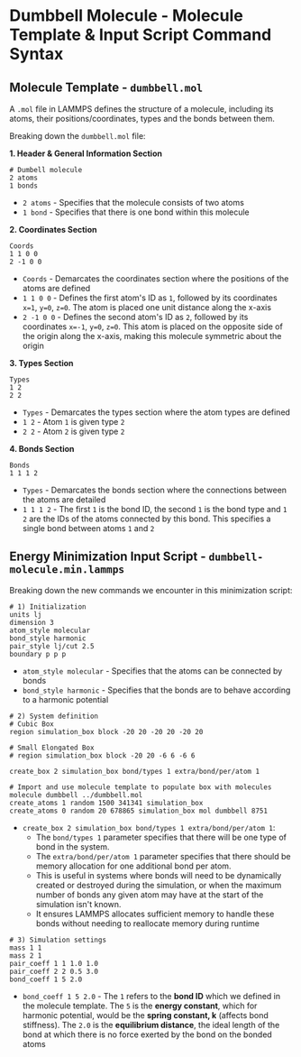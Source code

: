 # Dumbbell Molecule - Molecule Template & Input Script Command Syntax

## Molecule Template - `dumbbell.mol`
A `.mol` file in LAMMPS defines the structure of a molecule, including its atoms, their positions/coordinates, types and the bonds between them. 

Breaking down the `dumbbell.mol` file:

**1. Header & General Information Section**
```
# Dumbell molecule
2 atoms
1 bonds
```
* `2 atoms` - Specifies that the molecule consists of two atoms
* `1 bond` - Specifies that there is one bond within this molecule

**2. Coordinates Section**
```
Coords
1 1 0 0
2 -1 0 0
```
* `Coords` - Demarcates the coordinates section where the positions of the atoms are defined
* `1 1 0 0` - Defines the first atom's ID as `1`, followed by its coordinates `x=1`, `y=0`, `z=0`. The atom is placed one unit distance along the x-axis
* `2 -1 0 0` - Defines the second atom's ID as `2`, followed by its coordinates `x=-1`, `y=0`, `z=0`. This atom is placed on the opposite side of the origin along the x-axis, making this molecule symmetric about the origin

**3. Types Section**
```
Types
1 2
2 2
```
* `Types` - Demarcates the types section where the atom types are defined
* `1 2` - Atom `1` is given type `2`
* `2 2` - Atom `2` is given type `2`

**4. Bonds Section**
```
Bonds
1 1 1 2
```
* `Types` - Demarcates the bonds section where the connections between the atoms are detailed
* `1 1 1 2` - The first `1` is the bond ID, the second `1` is the bond type and `1 2` are the IDs of the atoms connected by this bond. This specifies a single bond between atoms `1` and `2`

## Energy Minimization Input Script - `dumbbell-molecule.min.lammps`

Breaking down the new commands we encounter in this minimization script:

```
# 1) Initialization
units lj
dimension 3
atom_style molecular
bond_style harmonic
pair_style lj/cut 2.5
boundary p p p
```
* `atom_style molecular` - Specifies that the atoms can be connected by bonds
* `bond_style harmonic` - Specifies that the bonds are to behave according to a harmonic potential

```
# 2) System definition
# Cubic Box
region simulation_box block -20 20 -20 20 -20 20

# Small Elongated Box
# region simulation_box block -20 20 -6 6 -6 6

create_box 2 simulation_box bond/types 1 extra/bond/per/atom 1

# Import and use molecule template to populate box with molecules
molecule dumbbell ../dumbbell.mol
create_atoms 1 random 1500 341341 simulation_box
create_atoms 0 random 20 678865 simulation_box mol dumbbell 8751
```
* `create_box 2 simulation_box bond/types 1 extra/bond/per/atom 1`:
  * The `bond/types 1` parameter specifies that there will be one type of bond in the system. 
  * The `extra/bond/per/atom 1` parameter specifies that there should be memory allocation for one additional bond per atom. 
  * This is useful in systems where bonds will need to be dynamically created or destroyed during the simulation, or when the maximum number of bonds any given atom may have at the start of the simulation isn't known. 
  * It ensures LAMMPS allocates sufficient memory to handle these bonds without needing to reallocate memory during runtime

```
# 3) Simulation settings
mass 1 1
mass 2 1
pair_coeff 1 1 1.0 1.0
pair_coeff 2 2 0.5 3.0
bond_coeff 1 5 2.0
```
* `bond_coeff 1 5 2.0` - The `1` refers to the **bond ID** which we defined in the molecule template. The `5` is the **energy constant**, which for harmonic potential, would be the **spring constant, k** (affects bond stiffness). The `2.0` is the **equilibrium distance**, the ideal length of the bond at which there is no force exerted by the bond on the bonded atoms
